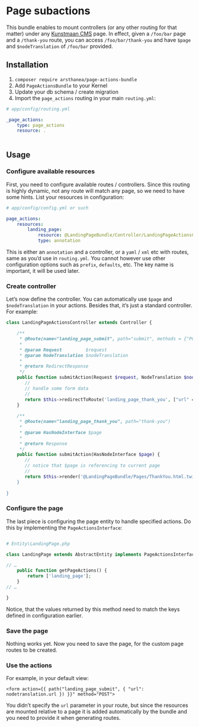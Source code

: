 # Page subactions

This bundle enables to mount controllers (or any other routing for that matter) under any [Kunstmaan CMS][kunstmaan] page.
In effect, given a `/foo/bar` page and a `/thank-you` route, you can access `/foo/bar/thank-you` and have `$page` and
`$nodeTranslation` of `/foo/bar` provided.

## Installation

1. `composer require arsthanea/page-actions-bundle`
2. Add `PageActionsBundle` to your Kernel
3. Update your db schema / create migration 
4. Import the `page_actions` routing in your main `routing.yml`:
 
```yaml
# app/config/routing.yml

_page_actions:
    type: page_actions
    resource: .
    
```
    
## Usage 

### Configure available resources

First, you need to configure available routes / controllers. Since this routing is highly dynamic, not any route will
match any page, so we need to have some hints. List your resources in configuration:

```yaml
# app/config/config.yml or such

page_actions:
    resources:
        landing_page: 
            resource: @LandingPageBundle/Controller/LandingPageActionsController.php
            type: annotation
```

This is either an `annotation` and a controller, or a `yaml` / `xml` etc with routes, same as you’d use in `routing.yml`.
You cannot however use other configuration options such as `prefix`, `defaults`, etc. The key name is important, it will
be used later.

### Create controller

Let’s now define the controller. You can automatically use `$page` and `$nodeTranslation` in your actions. Besides
that, it’s just a standard controller. For example:

```php
class LandingPageActionsController extends Controller {

    /**
     * @Route(name="landing_page_submit", path="submit", methods = {"POST"})
     *
     * @param Request         $request
     * @param NodeTranslation $nodeTranslation
     *
     * @return RedirectResponse
     */
    public function submitAction(Request $request, NodeTranslation $nodeTranslation) {
       // 
       // handle some form data
       //
       return $this->redirectToRoute('landing_page_thank_you', ["url" => $nodeTranslation->getUrl()]);
    }
    
    /**
     * @Route(name="landing_page_thank_you", path="thank-you")
     *
     * @param HasNodeInterface $page
     *
     * @return Response
     */
    public function submitAction(HasNodeInterface $page) {
       // 
       // notice that $page is referencing to current page
       // 
       return $this->render('@LandingPageBundle/Pages/ThankYou.html.twig, ["page" => $page]);
    }
    
}
```

### Configure the page

The last piece is configuring the page entity to handle specified actions. Do this by implementing the `PageActionsInterface`:

```php

# Entity\LandingPage.php

class LandingPage extends AbstractEntity implements PageActionsInterface {

// …
    public function getPageActions() {
        return ['landing_page']; 
    }
// …

}
```

Notice, that the values returned by this method need to match the keys defined in configuration earlier.

### Save the page

Nothing works yet. Now you need to save the page, for the custom page routes to be created.

### Use the actions

For example, in your default view:

```twig
<form action={{ path("landing_page_submit", { "url": nodetranslation.url }) }}" method="POST">
```

You didn’t specify the `url` parameter in your route, but since the resources are mounted relative to a page it
is added automatically by the bundle and you need to provide it when generating routes.


  [kunstmaan]: https://bundles.kunstmaan.be
